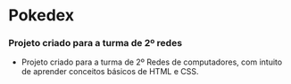 # Pokedex

### Projeto criado para a turma de 2º redes

- Projeto criado para a turma de 2º Redes de computadores, com intuito de aprender conceitos básicos de HTML e CSS.
